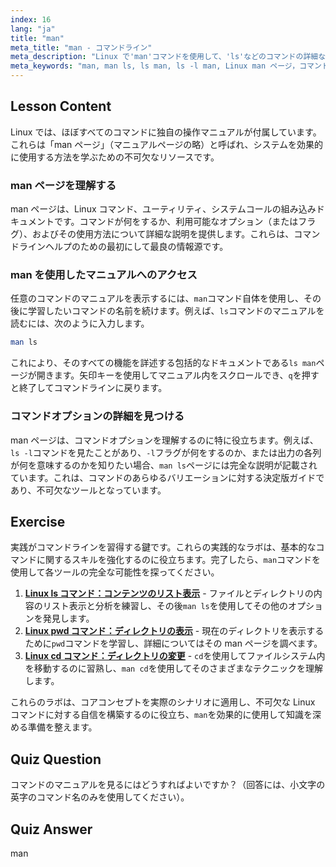 ```yaml
---
index: 16
lang: "ja"
title: "man"
meta_title: "man - コマンドライン"
meta_description: "Linux で'man'コマンドを使用して、'ls'などのコマンドの詳細なマニュアルにアクセスする方法を学びます。man ls ページを理解して、コマンドラインを習得しましょう。"
meta_keywords: "man, man ls, ls man, ls -l man, Linux man ページ，コマンドマニュアル，Linux ドキュメント，コマンドラインヘルプ"
---
```


## Lesson Content

Linux では、ほぼすべてのコマンドに独自の操作マニュアルが付属しています。これらは「man ページ」（マニュアルページの略）と呼ばれ、システムを効果的に使用する方法を学ぶための不可欠なリソースです。

### man ページを理解する

man ページは、Linux コマンド、ユーティリティ、システムコールの組み込みドキュメントです。コマンドが何をするか、利用可能なオプション（またはフラグ）、およびその使用方法について詳細な説明を提供します。これらは、コマンドラインヘルプのための最初にして最良の情報源です。

### man を使用したマニュアルへのアクセス

任意のコマンドのマニュアルを表示するには、`man`コマンド自体を使用し、その後に学習したいコマンドの名前を続けます。例えば、`ls`コマンドのマニュアルを読むには、次のように入力します。

```bash
man ls
```

これにより、そのすべての機能を詳述する包括的なドキュメントである`ls man`ページが開きます。矢印キーを使用してマニュアル内をスクロールでき、`q`を押すと終了してコマンドラインに戻ります。

### コマンドオプションの詳細を見つける

man ページは、コマンドオプションを理解するのに特に役立ちます。例えば、`ls -l`コマンドを見たことがあり、`-l`フラグが何をするのか、または出力の各列が何を意味するのかを知りたい場合、`man ls`ページには完全な説明が記載されています。これは、コマンドのあらゆるバリエーションに対する決定版ガイドであり、不可欠なツールとなっています。

## Exercise

実践がコマンドラインを習得する鍵です。これらの実践的なラボは、基本的なコマンドに関するスキルを強化するのに役立ちます。完了したら、`man`コマンドを使用して各ツールの完全な可能性を探ってください。

1.  **[Linux ls コマンド：コンテンツのリスト表示](https://labex.io/ja/labs/linux-linux-ls-command-content-listing-219205)** - ファイルとディレクトリの内容のリスト表示と分析を練習し、その後`man ls`を使用してその他のオプションを発見します。
2.  **[Linux pwd コマンド：ディレクトリの表示](https://labex.io/ja/labs/linux-linux-pwd-command-directory-displaying-209734)** - 現在のディレクトリを表示するために`pwd`コマンドを学習し、詳細についてはその man ページを調べます。
3.  **[Linux cd コマンド：ディレクトリの変更](https://labex.io/ja/labs/linux-linux-cd-command-directory-changing-209733)** - `cd`を使用してファイルシステム内を移動するのに習熟し、`man cd`を使用してそのさまざまなテクニックを理解します。

これらのラボは、コアコンセプトを実際のシナリオに適用し、不可欠な Linux コマンドに対する自信を構築するのに役立ち、`man`を効果的に使用して知識を深める準備を整えます。

## Quiz Question

コマンドのマニュアルを見るにはどうすればよいですか？（回答には、小文字の英字のコマンド名のみを使用してください）。

## Quiz Answer

man
